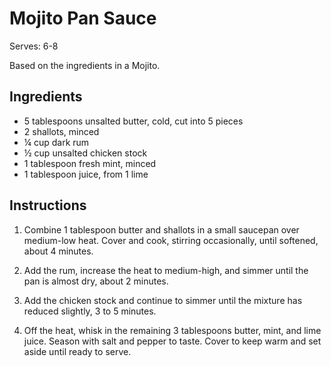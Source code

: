 # Mojito Pan Sauce

Serves: 6-8

Based on the ingredients in a Mojito.

## Ingredients

* 5 tablespoons unsalted butter, cold, cut into 5 pieces
* 2 shallots, minced
* ¼ cup dark rum
* ½ cup unsalted chicken stock
* 1 tablespoon fresh mint, minced
* 1 tablespoon juice, from 1 lime

## Instructions

1. Combine 1 tablespoon butter and shallots in a small saucepan over medium-low heat. Cover and cook, stirring occasionally, until softened, about 4 minutes.

2. Add the rum, increase the heat to medium-high, and simmer until the pan is almost dry, about 2 minutes.

3. Add the chicken stock and continue to simmer until the mixture has reduced slightly, 3 to 5 minutes.

4. Off the heat, whisk in the remaining 3 tablespoons butter, mint, and lime juice. Season with salt and pepper to taste. Cover to keep warm and set aside until ready to serve.
